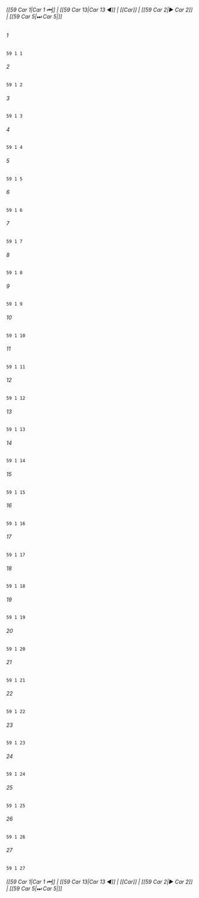 
###### [[59 Car 1|Car 1 ⏮]] | [[59 Car 13|Car 13 ◀]] | [[Car]] | [[59 Car 2|▶ Car 2]] | [[59 Car 5|⏭ Car 5|]]

###### 1
``` verse
59 1 1 
```
###### 2
``` verse
59 1 2 
```
###### 3
``` verse
59 1 3 
```
###### 4
``` verse
59 1 4 
```
###### 5
``` verse
59 1 5 
```
###### 6
``` verse
59 1 6 
```
###### 7
``` verse
59 1 7 
```
###### 8
``` verse
59 1 8 
```
###### 9
``` verse
59 1 9 
```
###### 10
``` verse
59 1 10 
```
###### 11
``` verse
59 1 11 
```
###### 12
``` verse
59 1 12 
```
###### 13
``` verse
59 1 13 
```
###### 14
``` verse
59 1 14 
```
###### 15
``` verse
59 1 15 
```
###### 16
``` verse
59 1 16 
```
###### 17
``` verse
59 1 17 
```
###### 18
``` verse
59 1 18 
```
###### 19
``` verse
59 1 19 
```
###### 20
``` verse
59 1 20 
```
###### 21
``` verse
59 1 21 
```
###### 22
``` verse
59 1 22 
```
###### 23
``` verse
59 1 23 
```
###### 24
``` verse
59 1 24 
```
###### 25
``` verse
59 1 25 
```
###### 26
``` verse
59 1 26 
```
###### 27
``` verse
59 1 27 
```

###### [[59 Car 1|Car 1 ⏮]] | [[59 Car 13|Car 13 ◀]] | [[Car]] | [[59 Car 2|▶ Car 2]] | [[59 Car 5|⏭ Car 5|]]

